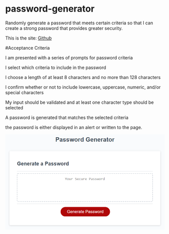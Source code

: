 # password-generator

 Randomly generate a password that meets certain criteria
so  that I can create a strong password that provides greater security.

This is the site:
[Github](https://latifah2022.github.io/password-generator/)

#Acceptance Criteria

I am presented with a series of prompts for password criteria

I select which criteria to include in the password

 I choose a length of at least 8 characters and no more than 128 characters

I confirm whether or not to include lowercase, uppercase, numeric, and/or special characters

My input should be validated and at least one character type should be selected

 A password is generated that matches the selected criteria

 the password is either displayed in an alert or written to the page.


 ![Image](./Assets/03-javascript-homework-demo.png)